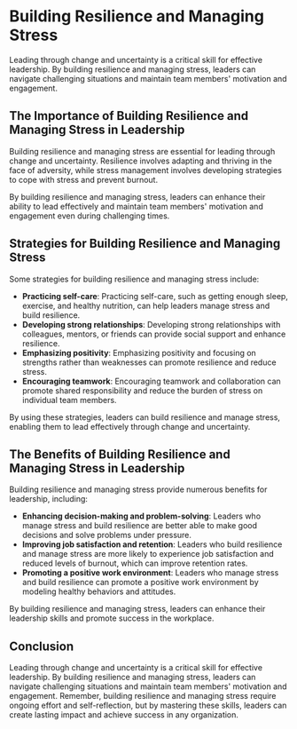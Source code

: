 Building Resilience and Managing Stress
==========================================================================================

Leading through change and uncertainty is a critical skill for effective leadership. By building resilience and managing stress, leaders can navigate challenging situations and maintain team members' motivation and engagement.

The Importance of Building Resilience and Managing Stress in Leadership
-----------------------------------------------------------------------

Building resilience and managing stress are essential for leading through change and uncertainty. Resilience involves adapting and thriving in the face of adversity, while stress management involves developing strategies to cope with stress and prevent burnout.

By building resilience and managing stress, leaders can enhance their ability to lead effectively and maintain team members' motivation and engagement even during challenging times.

Strategies for Building Resilience and Managing Stress
------------------------------------------------------

Some strategies for building resilience and managing stress include:

- **Practicing self-care**: Practicing self-care, such as getting enough sleep, exercise, and healthy nutrition, can help leaders manage stress and build resilience.
- **Developing strong relationships**: Developing strong relationships with colleagues, mentors, or friends can provide social support and enhance resilience.
- **Emphasizing positivity**: Emphasizing positivity and focusing on strengths rather than weaknesses can promote resilience and reduce stress.
- **Encouraging teamwork**: Encouraging teamwork and collaboration can promote shared responsibility and reduce the burden of stress on individual team members.

By using these strategies, leaders can build resilience and manage stress, enabling them to lead effectively through change and uncertainty.

The Benefits of Building Resilience and Managing Stress in Leadership
---------------------------------------------------------------------

Building resilience and managing stress provide numerous benefits for leadership, including:

- **Enhancing decision-making and problem-solving**: Leaders who manage stress and build resilience are better able to make good decisions and solve problems under pressure.
- **Improving job satisfaction and retention**: Leaders who build resilience and manage stress are more likely to experience job satisfaction and reduced levels of burnout, which can improve retention rates.
- **Promoting a positive work environment**: Leaders who manage stress and build resilience can promote a positive work environment by modeling healthy behaviors and attitudes.

By building resilience and managing stress, leaders can enhance their leadership skills and promote success in the workplace.

Conclusion
----------

Leading through change and uncertainty is a critical skill for effective leadership. By building resilience and managing stress, leaders can navigate challenging situations and maintain team members' motivation and engagement. Remember, building resilience and managing stress require ongoing effort and self-reflection, but by mastering these skills, leaders can create lasting impact and achieve success in any organization.
